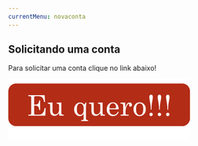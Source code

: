 ```yaml
---
currentMenu: novaconta
---
```



## Solicitando uma conta

Para solicitar uma conta clique no link abaixo!

[![Eu quero!](images/botao.png)](mailto:dss@sa.agcocorp.com)
